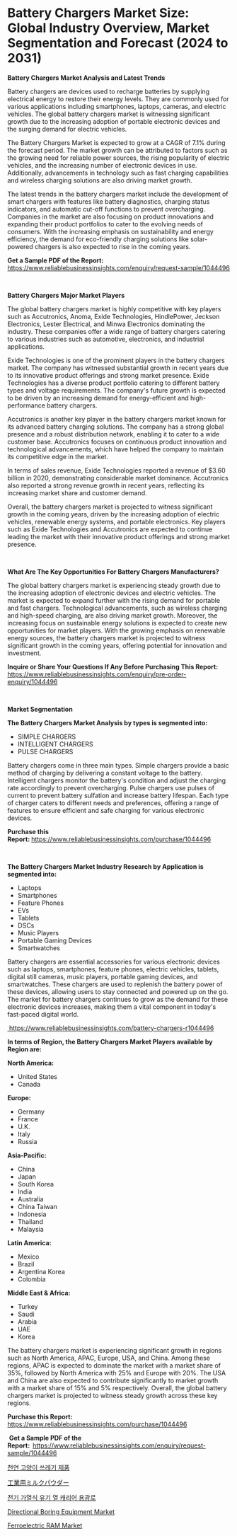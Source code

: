 <p><h1>Battery Chargers Market Size: Global Industry Overview, Market Segmentation and Forecast (2024 to 2031)</h1></p><p><strong>Battery Chargers Market Analysis and Latest Trends</strong></p>
<p><p>Battery chargers are devices used to recharge batteries by supplying electrical energy to restore their energy levels. They are commonly used for various applications including smartphones, laptops, cameras, and electric vehicles. The global battery chargers market is witnessing significant growth due to the increasing adoption of portable electronic devices and the surging demand for electric vehicles.</p><p>The Battery Chargers Market is expected to grow at a CAGR of 7.1% during the forecast period. The market growth can be attributed to factors such as the growing need for reliable power sources, the rising popularity of electric vehicles, and the increasing number of electronic devices in use. Additionally, advancements in technology such as fast charging capabilities and wireless charging solutions are also driving market growth.</p><p>The latest trends in the battery chargers market include the development of smart chargers with features like battery diagnostics, charging status indicators, and automatic cut-off functions to prevent overcharging. Companies in the market are also focusing on product innovations and expanding their product portfolios to cater to the evolving needs of consumers. With the increasing emphasis on sustainability and energy efficiency, the demand for eco-friendly charging solutions like solar-powered chargers is also expected to rise in the coming years.</p></p>
<p><strong>Get a Sample PDF of the Report:&nbsp;</strong> <a href="https://www.reliablebusinessinsights.com/enquiry/request-sample/1044496">https://www.reliablebusinessinsights.com/enquiry/request-sample/1044496</a></p>
<p>&nbsp;</p>
<p><strong>Battery Chargers Major Market Players</strong></p>
<p><p>The global battery chargers market is highly competitive with key players such as Accutronics, Anoma, Exide Technologies, HindlePower, Jeckson Electronics, Lester Electrical, and Minwa Electronics dominating the industry. These companies offer a wide range of battery chargers catering to various industries such as automotive, electronics, and industrial applications.</p><p>Exide Technologies is one of the prominent players in the battery chargers market. The company has witnessed substantial growth in recent years due to its innovative product offerings and strong market presence. Exide Technologies has a diverse product portfolio catering to different battery types and voltage requirements. The company's future growth is expected to be driven by an increasing demand for energy-efficient and high-performance battery chargers.</p><p>Accutronics is another key player in the battery chargers market known for its advanced battery charging solutions. The company has a strong global presence and a robust distribution network, enabling it to cater to a wide customer base. Accutronics focuses on continuous product innovation and technological advancements, which have helped the company to maintain its competitive edge in the market.</p><p>In terms of sales revenue, Exide Technologies reported a revenue of $3.60 billion in 2020, demonstrating considerable market dominance. Accutronics also reported a strong revenue growth in recent years, reflecting its increasing market share and customer demand.</p><p>Overall, the battery chargers market is projected to witness significant growth in the coming years, driven by the increasing adoption of electric vehicles, renewable energy systems, and portable electronics. Key players such as Exide Technologies and Accutronics are expected to continue leading the market with their innovative product offerings and strong market presence.</p></p>
<p>&nbsp;</p>
<p><strong>What Are The Key Opportunities For Battery Chargers Manufacturers?</strong></p>
<p><p>The global battery chargers market is experiencing steady growth due to the increasing adoption of electronic devices and electric vehicles. The market is expected to expand further with the rising demand for portable and fast chargers. Technological advancements, such as wireless charging and high-speed charging, are also driving market growth. Moreover, the increasing focus on sustainable energy solutions is expected to create new opportunities for market players. With the growing emphasis on renewable energy sources, the battery chargers market is projected to witness significant growth in the coming years, offering potential for innovation and investment.</p></p>
<p><strong>Inquire or Share Your Questions If Any Before Purchasing This Report:</strong> <a href="https://www.reliablebusinessinsights.com/enquiry/pre-order-enquiry/1044496">https://www.reliablebusinessinsights.com/enquiry/pre-order-enquiry/1044496</a></p>
<p>&nbsp;</p>
<p><strong>Market Segmentation</strong></p>
<p><strong>The Battery Chargers Market Analysis by types is segmented into:</strong></p>
<p><ul><li>SIMPLE CHARGERS</li><li>INTELLIGENT CHARGERS</li><li>PULSE CHARGERS</li></ul></p>
<p><p>Battery chargers come in three main types. Simple chargers provide a basic method of charging by delivering a constant voltage to the battery. Intelligent chargers monitor the battery's condition and adjust the charging rate accordingly to prevent overcharging. Pulse chargers use pulses of current to prevent battery sulfation and increase battery lifespan. Each type of charger caters to different needs and preferences, offering a range of features to ensure efficient and safe charging for various electronic devices.</p></p>
<p><strong>Purchase this Report:&nbsp;</strong><a href="https://www.reliablebusinessinsights.com/purchase/1044496">https://www.reliablebusinessinsights.com/purchase/1044496</a></p>
<p>&nbsp;</p>
<p><strong>The Battery Chargers Market Industry Research by Application is segmented into:</strong></p>
<p><ul><li>Laptops</li><li>Smartphones</li><li>Feature Phones</li><li>EVs</li><li>Tablets</li><li>DSCs</li><li>Music Players</li><li>Portable Gaming Devices</li><li>Smartwatches</li></ul></p>
<p><p>Battery chargers are essential accessories for various electronic devices such as laptops, smartphones, feature phones, electric vehicles, tablets, digital still cameras, music players, portable gaming devices, and smartwatches. These chargers are used to replenish the battery power of these devices, allowing users to stay connected and powered up on the go. The market for battery chargers continues to grow as the demand for these electronic devices increases, making them a vital component in today's fast-paced digital world.</p></p>
<p><a href="https://www.reliablebusinessinsights.com/battery-chargers-r1044496">&nbsp;https://www.reliablebusinessinsights.com/battery-chargers-r1044496</a></p>
<p><strong>In terms of Region, the Battery Chargers Market Players available by Region are:</strong></p>
<p>
    <p> <strong> North America: </strong>
        <ul>
            <li>United States</li>
            <li>Canada</li>
        </ul>
        </p> 
    <p> <strong> Europe: </strong>
        <ul>
            <li>Germany</li>
            <li>France</li>
            <li>U.K.</li>
            <li>Italy</li>
            <li>Russia</li>
        </ul>
        </p> 
    <p> <strong> Asia-Pacific: </strong>
        <ul>
            <li>China</li>
            <li>Japan</li>
            <li>South Korea</li>
            <li>India</li>
            <li>Australia</li>
            <li>China Taiwan</li>
            <li>Indonesia</li>
            <li>Thailand</li>
            <li>Malaysia</li>
        </ul>
        </p> 
    <p> <strong> Latin America: </strong>
        <ul>
            <li>Mexico</li>
            <li>Brazil</li>
            <li>Argentina Korea</li>
            <li>Colombia</li>
        </ul>
        </p> 
    <p> <strong> Middle East & Africa: </strong>
        <ul>
            <li>Turkey</li>
            <li>Saudi</li>
            <li>Arabia</li>
            <li>UAE</li>
            <li>Korea</li>
        </ul>
    </p>
    </p>
<p><p>The battery chargers market is experiencing significant growth in regions such as North America, APAC, Europe, USA, and China. Among these regions, APAC is expected to dominate the market with a market share of 35%, followed by North America with 25% and Europe with 20%. The USA and China are also expected to contribute significantly to market growth with a market share of 15% and 5% respectively. Overall, the global battery chargers market is projected to witness steady growth across these key regions.</p></p>
<p><strong>Purchase this Report: </strong><a href="https://www.reliablebusinessinsights.com/purchase/1044496">https://www.reliablebusinessinsights.com/purchase/1044496</a></p>
<p>&nbsp;<strong>Get a Sample PDF of the Report:&nbsp;&nbsp;</strong><a href="https://www.reliablebusinessinsights.com/enquiry/request-sample/1044496">https://www.reliablebusinessinsights.com/enquiry/request-sample/1044496</a></p>
<p><strong></strong></p>
<p><p><a href="https://medium.com/@genius6587678/%EA%B8%80%EB%A1%9C%EB%B2%8C-%EC%B2%9C%EC%97%B0-%EA%B3%A0%EC%96%91%EC%9D%B4-%EB%AA%A8%EB%9E%98-%EC%A0%9C%ED%92%88-%EC%8B%9C%EC%9E%A5-%EA%B7%9C%EB%AA%A8-%EB%B0%8F-%EC%A0%90%EC%9C%A0%EC%9C%A8-%EB%B6%84%EC%84%9D-%EC%A0%9C%ED%92%88-%EC%9C%A0%ED%98%95-%EC%A0%81%EC%9A%A9-%EB%B6%84%EC%95%BC-%EC%A7%80%EC%97%AD%EB%B3%84-%EC%98%88%EC%B8%A1-2024-2031-f1168bf7cc85">천연 고양이 쓰레기 제품</a></p><p><a href="https://github.com/AaronVargas43/Market-Research-Report-List-2/blob/main/5649709149475.md">工業用ミルクパウダー</a></p><p><a href="https://medium.com/@dellkoepp03/%EA%B8%80%EB%A1%9C%EB%B2%8C-%EC%A0%84%EA%B8%B0-%EB%82%9C%EB%B0%A9-%EC%9C%A0%EA%B8%B0%EC%97%B4%EB%A7%A4-%EC%BA%90%EB%A6%AC%EC%96%B4-%ED%99%94%EB%A1%9C-%EC%8B%9C%EC%9E%A5%EC%9D%98-%EC%A0%9C%ED%92%88-%EC%9C%A0%ED%98%95-%EC%9D%91%EC%9A%A9-%EB%B6%84%EC%95%BC%EB%B3%84-%EC%A7%80%EC%97%AD%EB%B3%84-%EB%B0%8F-%EA%B8%B0%EC%97%85%EB%B3%84-%EC%82%B0%EC%97%85-%EC%84%B8%EA%B7%B8%EB%A8%BC%ED%8A%B8-%EC%A0%84%EB%A7%9D-%EC%8B%9C%EC%9E%A5-%ED%8F%89%EA%B0%80-%EA%B2%BD%EC%9F%81-%EC%83%81%ED%99%A9-%ED%8A%B8%EB%A0%8C%EB%93%9C-%EB%B0%8F-%EC%A0%84%EB%A7%9D-2024-86960c818aec">전기 가열식 유기 열 캐리어 용광로</a></p><p><a href="https://issuu.com/reportprime-2/docs/directional-boring-equipment-market-size-2030.pptx">Directional Boring Equipment Market</a></p><p><a href="https://github.com/liliskanaya73/Market-Research-Report-List-1/blob/main/ferroelectric-ram-market.md">Ferroelectric RAM Market</a></p></p>
